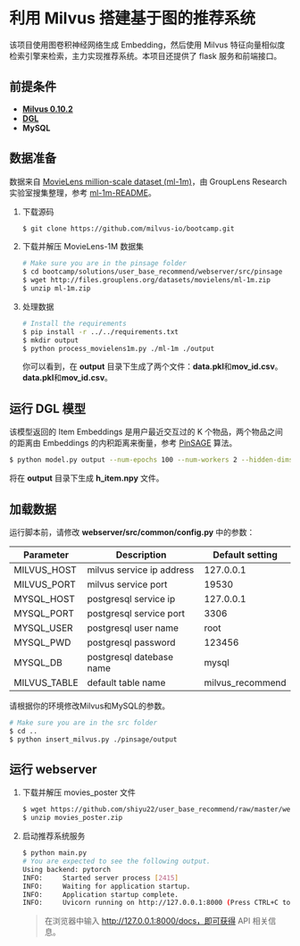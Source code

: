 # 利用 Milvus 搭建基于图的推荐系统

该项目使用图卷积神经网络生成 Embedding，然后使用 Milvus 特征向量相似度检索引擎来检索，主力实现推荐系统。本项目还提供了 flask 服务和前端接口。

## 前提条件

- **[Milvus 0.10.2](https://milvus.io/docs/v0.10.2/milvus_docker-cpu.md)**
- **[DGL](https://github.com/dmlc/dgl)**
- **MySQL**



## 数据准备

数据来自 [MovieLens million-scale dataset (ml-1m)](http://files.grouplens.org/datasets/movielens/ml-1m.zip)，由 GroupLens Research 实验室搜集整理，参考 [ml-1m-README](http://files.grouplens.org/datasets/movielens/ml-1m-README.txt)。

1. 下载源码

   ```bash
   $ git clone https://github.com/milvus-io/bootcamp.git
   ```

2. 下载并解压 MovieLens-1M 数据集

   ```bash
   # Make sure you are in the pinsage folder
   $ cd bootcamp/solutions/user_base_recommend/webserver/src/pinsage
   $ wget http://files.grouplens.org/datasets/movielens/ml-1m.zip
   $ unzip ml-1m.zip
   ```

3. 处理数据

   ```bash
   # Install the requirements
   $ pip install -r ../../requirements.txt
   $ mkdir output
   $ python process_movielens1m.py ./ml-1m ./output
   ```

   你可以看到，在 **output** 目录下生成了两个文件：**data.pkl**和**mov_id.csv**。**data.pkl**和**mov_id.csv**。



## 运行 DGL 模型

该模型返回的 Item Embeddings 是用户最近交互过的 K 个物品，两个物品之间的距离由 Embeddings 的内积距离来衡量，参考 [PinSAGE](https://arxiv.org/pdf/1806.01973.pdf) 算法。

```bash
$ python model.py output --num-epochs 100 --num-workers 2 --hidden-dims 256
```

将在 **output** 目录下生成 **h_item.npy** 文件。 



## 加载数据

运行脚本前，请修改 **webserver/src/common/config.py** 中的参数：

| Parameter    | Description               | Default setting  |
| ------------ | ------------------------- | ---------------- |
| MILVUS_HOST  | milvus service ip address | 127.0.0.1        |
| MILVUS_PORT  | milvus service port       | 19530            |
| MYSQL_HOST   | postgresql service ip     | 127.0.0.1        |
| MYSQL_PORT   | postgresql service port   | 3306             |
| MYSQL_USER   | postgresql user name      | root             |
| MYSQL_PWD    | postgresql password       | 123456           |
| MYSQL_DB     | postgresql datebase name  | mysql            |
| MILVUS_TABLE | default table name        | milvus_recommend |

请根据你的环境修改Milvus和MySQL的参数。

```bash
# Make sure you are in the src folder
$ cd ..
$ python insert_milvus.py ./pinsage/output
```



## 运行 webserver

1. 下载并解压 movies_poster 文件

   ```bash
   $ wget https://github.com/shiyu22/user_base_recommend/raw/master/webserver/src/movies_poster.zip
   $ unzip movies_poster.zip
   ```

2. 启动推荐系统服务

   ```bash
   $ python main.py
   # You are expected to see the following output.
   Using backend: pytorch
   INFO:     Started server process [2415]
   INFO:     Waiting for application startup.
   INFO:     Application startup complete.
   INFO:     Uvicorn running on http://127.0.0.1:8000 (Press CTRL+C to quit)
   ```

   > 在浏览器中输入 http://127.0.0.1:8000/docs，即可获得 API 相关信息。



